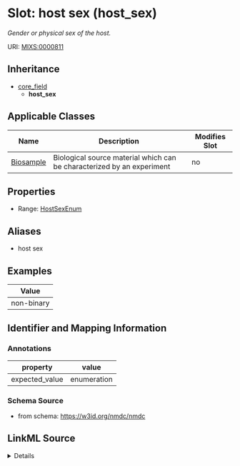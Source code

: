 # Slot: host sex (host_sex)


_Gender or physical sex of the host._



URI: [MIXS:0000811](https://w3id.org/mixs/0000811)




## Inheritance

* [core_field](core_field.md)
    * **host_sex**





## Applicable Classes

| Name | Description | Modifies Slot |
| --- | --- | --- |
[Biosample](Biosample.md) | Biological source material which can be characterized by an experiment |  no  |







## Properties

* Range: [HostSexEnum](HostSexEnum.md)



## Aliases


* host sex




## Examples

| Value |
| --- |
| non-binary |

## Identifier and Mapping Information





### Annotations

| property | value |
| --- | --- |
| expected_value | enumeration || occurrence | 1 |



### Schema Source


* from schema: https://w3id.org/nmdc/nmdc




## LinkML Source

<details>
```yaml
name: host_sex
annotations:
  expected_value:
    tag: expected_value
    value: enumeration
  occurrence:
    tag: occurrence
    value: '1'
description: Gender or physical sex of the host.
title: host sex
examples:
- value: non-binary
from_schema: https://w3id.org/nmdc/nmdc
aliases:
- host sex
rank: 1000
is_a: core field
slot_uri: MIXS:0000811
multivalued: false
alias: host_sex
domain_of:
- Biosample
range: host_sex_enum

```
</details>